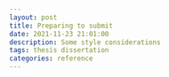 ```yaml
---
layout: post
title: Preparing to submit
date: 2021-11-23 21:01:00
description: Some style considerations
tags: thesis dissertation 
categories: reference
---
```

